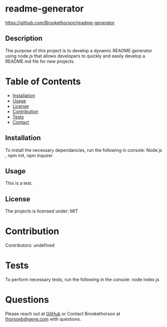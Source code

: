 
# readme-generator
https://github.com/Brookethorson/readme-generator

## Description
The purpose of this project is to develop a dynamic README generator using node.js that allows developers to quickly and easily develop a README.md file for new projects. 
# Table of Contents 
* [Installation](#installation)
* [Usage](#usage)
* [License](#license)
* [Contribution](#contribution)
* [Tests](#tests)
* [Contact](#contact)

## Installation
To install the necessary dependancies, run the following in console: Node.js , npm init, npm inquirer

## Usage
This is a test.

## License
The projects is licensed under: MIT  

# Contribution
​Contributors: undefined

# Tests
To perform necessary tests, run the following in the console: node index.js

# Questions
Please reach out at [GitHub](https://github.com/Brookethorson) 
or 
Contact Brookethorson at thorsonb@gene.com with questions.
